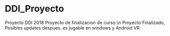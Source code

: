 # DDI_Proyecto
Proyecto DDI 2018
Proyecto de finalizacion de curso \n
Proyecto Finalizado, Posibles updates despues.
es jugable en windows y Android VR
